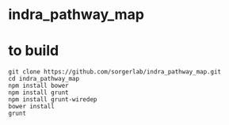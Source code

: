 # indra_pathway_map

# to build
```
git clone https://github.com/sorgerlab/indra_pathway_map.git
cd indra_pathway_map
npm install bower
npm install grunt
npm install grunt-wiredep
bower install
grunt
```

